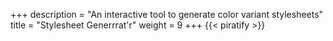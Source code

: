 +++
description = "An interactive tool to generate color variant stylesheets"
title = "Stylesheet Generrrat'r"
weight = 9
+++
{{< piratify >}}